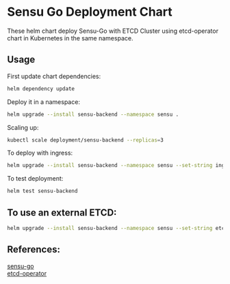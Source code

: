 # Sensu Go Deployment Chart

These helm chart deploy Sensu-Go with ETCD Cluster using etcd-operator chart in Kubernetes in the same namespace. 


## Usage

First update chart dependencies:
```sh
helm dependency update
```

Deploy it in a namespace:
```sh
helm upgrade --install sensu-backend --namespace sensu .
```

Scaling up:
```sh
kubectl scale deployment/sensu-backend --replicas=3
```

To deploy with ingress:
```sh
helm upgrade --install sensu-backend --namespace sensu --set-string ingress.enabled=true .
```

To test deployment:
```sh
helm test sensu-backend
```

## To use an external ETCD:

```sh
helm upgrade --install sensu-backend --namespace sensu --set-string etcdEndpoint="http://externaletcd.domain:2379" --set-string etcdDependency=false .
```


## References:

[sensu-go](https://docs.sensu.io/sensu-go/latest)    
[etcd-operator](https://github.com/helm/charts/tree/master/stable/etcd-operator)